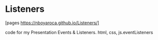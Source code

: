 # Listeners

[pages  https://nboyaroca.github.io/Listeners/]

code for my Presentation Events & Listeners.
html, css, js.eventListeners
